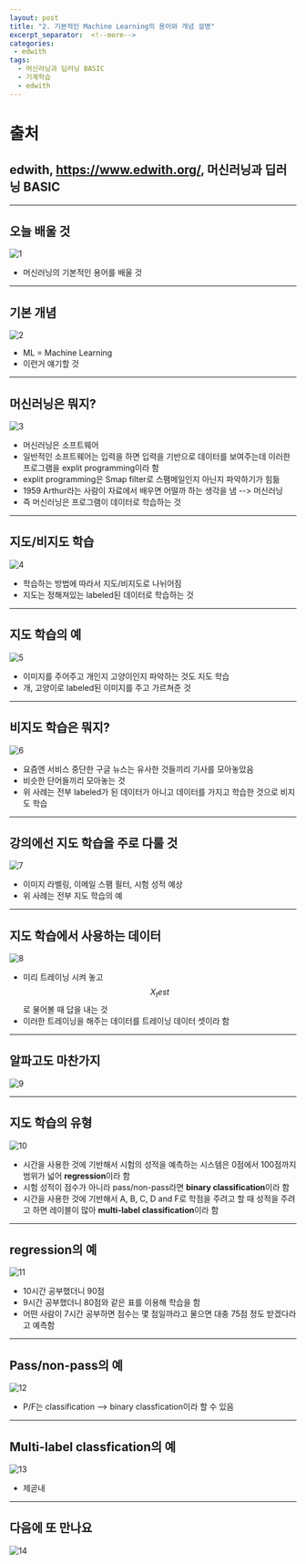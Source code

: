 ```yaml
---
layout: post
title: "2. 기본적인 Machine Learning의 용어와 개념 설명"
excerpt_separator:  <!--more-->
categories:
 - edwith
tags:
  - 머신러닝과 딥러닝 BASIC
  - 기계학습
  - edwith
---
```


# 출처

## edwith, <https://www.edwith.org/>, 머신러닝과 딥러닝 BASIC

---

<!--more-->

## 오늘 배울 것

![1](https://user-images.githubusercontent.com/28076542/45295109-96f16a80-b538-11e8-99ab-1155abdd975d.PNG)

* 머신러닝의 기본적인 용어를 배울 것

---

## 기본 개념

![2](https://user-images.githubusercontent.com/28076542/45295110-96f16a80-b538-11e8-84d4-773fc9000303.PNG)

* ML = Machine Learning
* 이런거 얘기할 것

---

## 머신러닝은 뭐지?

![3](https://user-images.githubusercontent.com/28076542/45295111-978a0100-b538-11e8-91e7-be908745f139.PNG)

* 머신러닝은 소프트웨어
* 일반적인 소프트웨어는 입력을 하면 입력을 기반으로 데이터를 보여주는데 이러한 프로그램을 explit programming이라 함
* explit programming은 Smap filter로 스팸메일인지 아닌지 파악하기가 힘듦
* 1959 Arthur라는 사람이 자료에서 배우면 어떨까 하는 생각을 냄 --> 머신러닝
* 즉 머신러닝은 프로그램이 데이터로 학습하는 것

---

## 지도/비지도 학습

![4](https://user-images.githubusercontent.com/28076542/45295112-978a0100-b538-11e8-8c39-823374be5a90.PNG)

* 학습하는 방법에 따라서 지도/비지도로 나뉘어짐
* 지도는 정해져있는 labeled된 데이터로 학습하는 것

---

## 지도 학습의 예

![5](https://user-images.githubusercontent.com/28076542/45295113-978a0100-b538-11e8-8598-b942a0b22cbc.PNG)

* 이미지를 주어주고 개인지 고양이인지 파악하는 것도 지도 학습
* 개, 고양이로 labeled된 이미지를 주고 가르쳐준 것

---

## 비지도 학습은 뭐지?

![6](https://user-images.githubusercontent.com/28076542/45295114-978a0100-b538-11e8-845c-88dc25ea0671.PNG)

* 요즘엔 서비스 중단한 구글 뉴스는 유사한 것들끼리 기사를 모아놓았음
* 비슷한 단어들끼리 모아놓는 것
* 위 사례는 전부 labeled가 된 데이터가 아니고 데이터를 가지고 학습한 것으로 비지도 학습

---

## 강의에선 지도 학습을 주로 다룰 것

![7](https://user-images.githubusercontent.com/28076542/45295115-98229780-b538-11e8-91b5-52141482f8cc.PNG)

* 이미지 라벨링, 이메일 스팸 필터, 시험 성적 예상
* 위 사례는 전부 지도 학습의 예

---

## 지도 학습에서 사용하는 데이터

![8](https://user-images.githubusercontent.com/28076542/45295642-6b6f7f80-b53a-11e8-9cb2-1b2452b60dc6.PNG)

* 미리 트레이닝 시켜 놓고 $$X_test$$로 물어볼 때 답을 내는 것
* 이러한 트레이닝을 해주는 데이터를 트레이닝 데이터 셋이라 함

---

## 알파고도 마찬가지

![9](https://user-images.githubusercontent.com/28076542/45295787-e173e680-b53a-11e8-82bf-40bf9a6ca76d.PNG)

---

## 지도 학습의 유형

![10](https://user-images.githubusercontent.com/28076542/45295119-98229780-b538-11e8-9401-7c650d4f1672.PNG)

* 시간을 사용한 것에 기반해서 시험의 성적을 예측하는 시스템은 0점에서 100점까지 범위가 넓어 **regression**이라 함
* 시험 성적이 점수가 아니라 pass/non-pass라면 **binary classification**이라 함
* 시간을 사용한 것에 기반해서 A, B, C, D and F로 학점을 주려고 할 때 성적을 주려고 하면 레이블이 많아 **multi-label classification**이라 함

---

## regression의 예

![11](https://user-images.githubusercontent.com/28076542/45295121-98bb2e00-b538-11e8-899c-5a8d5cf25b01.PNG)

* 10시간 공부했더니 90점
* 9시간 공부했더니 80점와 같은 표를 이용해 학습을 함
* 어떤 사람이 7시간 공부하면 점수는 몇 점일까라고 물으면 대충 75점 정도 받겠다라고 예측함

---

## Pass/non-pass의 예

![12](https://user-images.githubusercontent.com/28076542/45295122-98bb2e00-b538-11e8-8d01-a9bfd87b3c0a.PNG)

* P/F는 classification --> binary classfication이라 할 수 있음

---

## Multi-label classfication의 예

![13](https://user-images.githubusercontent.com/28076542/45295124-98bb2e00-b538-11e8-9b50-b1a713d1f0cc.PNG)

* 제곧내

---

## 다음에 또 만나요

![14](https://user-images.githubusercontent.com/28076542/45295127-98bb2e00-b538-11e8-88c8-21ae8c6fda82.PNG)